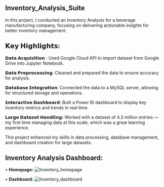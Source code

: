 ## Inventory_Analysis_Suite

In this project, I conducted an Inventory Analysis for a beverage manufacturing company, focusing on delivering actionable insights for better inventory management.

## 𝗞𝗲𝘆 𝗛𝗶𝗴𝗵𝗹𝗶𝗴𝗵𝘁𝘀:


**𝗗𝗮𝘁𝗮 𝗔𝗰𝗾𝘂𝗶𝘀𝗶𝘁𝗶𝗼𝗻** : Used Google Cloud API to import dataset from Google Drive into Jupyter Notebook.


**𝗗𝗮𝘁𝗮 𝗣𝗿𝗲𝗽𝗿𝗼𝗰𝗲𝘀𝘀𝗶𝗻𝗴**: Cleaned and prepared the data to ensure accuracy for analysis.


**𝗗𝗮𝘁𝗮𝗯𝗮𝘀𝗲 𝗜𝗻𝘁𝗲𝗴𝗿𝗮𝘁𝗶𝗼𝗻**: Connected the data to a MySQL server, allowing for structured storage and operations.


**𝗜𝗻𝘁𝗲𝗿𝗮𝗰𝘁𝗶𝘃𝗲 𝗗𝗮𝘀𝗵𝗯𝗼𝗮𝗿𝗱**: Built a Power BI dashboard to display key inventory metrics and trends in real time.


**𝗟𝗮𝗿𝗴𝗲 𝗗𝗮𝘁𝗮𝘀𝗲𝘁 𝗛𝗮𝗻𝗱𝗹𝗶𝗻𝗴:** Worked with a dataset of 4.3 million entries — my first time managing data at this scale, which was a great learning experience.


This project enhanced my skills in data processing, database management, and dashboard creation for large datasets.


## **Inventory Analysis Dashboard:**



• **Homepage:**  ![Inventory_homepage](https://github.com/user-attachments/assets/28164f60-a512-4d77-bdf2-0f85fea98914)



• **Dashboard:** ![Inventory_dashboard](https://github.com/user-attachments/assets/1104be63-c6a3-4ad1-942f-e9662acc09c2)

